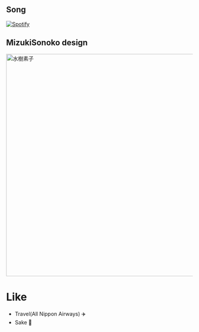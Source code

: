 
## Song

[![Spotify](https://novatorem.mizukisonoko.vercel.app/api/spotify)](https://open.spotify.com/user/6xpf1w1f5gwyobwxbm07h7fa5)

## MizukiSonoko design

<img alt="水樹素子" src="https://user-images.githubusercontent.com/6281583/94780150-f6ae5d00-0402-11eb-959c-caa9760763bd.png" width="600">

# Like 

- Travel(All Nippon Airways) ✈️ 
- Sake 🍶 
